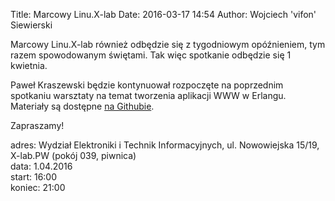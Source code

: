 Title: Marcowy Linu.X-lab
Date: 2016-03-17 14:54
Author: Wojciech 'vifon' Siewierski

Marcowy Linu.X-lab również odbędzie się z tygodniowym opóźnieniem, tym
razem spowodowanym świętami. Tak więc spotkanie odbędzie się 1
kwietnia.

Paweł Kraszewski będzie kontynuował rozpoczęte na poprzednim spotkaniu
warsztaty na temat tworzenia aplikacji WWW w Erlangu. Materiały są
dostępne [na Githubie][1].

[1]: https://github.com/p-kraszewski/LwB-20160304-Erlang

Zapraszamy!

adres: Wydział Elektroniki i Technik Informacyjnych, ul. Nowowiejska 15/19, X-lab.PW (pokój 039, piwnica)  
data: 1.04.2016  
start: 16:00  
koniec: 21:00
